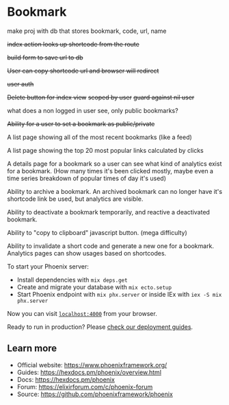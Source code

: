 # Bookmark

make proj with db that stores bookmark, code, url, name

~~index action looks up shortcode from the route~~

~~build form to save url to db~~

~~User can copy shortcode url and browser will redirect~~

~~user auth~~

~~Delete button for index view~~
  ~~scoped by user~~
  ~~guard against nil user~~

  what does a non logged in user see, only public bookmarks?

~~Ability for a user to set a bookmark as public/private~~

A list page showing all of the most recent bookmarks (like a feed)

A list page showing the top 20 most popular links calculated by clicks

A details page for a bookmark so a user can see what kind of analytics exist for a bookmark. (How many times it's been clicked mostly, maybe even a time series breakdown of popular times of day it's used)

Ability to archive a bookmark. An archived bookmark can no longer have it's shortcode link be used, but analytics are visible.

Ability to deactivate a bookmark temporarily, and reactive a deactivated bookmark.

Ability to "copy to clipboard" javascript button. (mega difficulty)

Ability to invalidate a short code and generate a new one for a bookmark. Analytics pages can show usages based on shortcodes.


To start your Phoenix server:

  * Install dependencies with `mix deps.get`
  * Create and migrate your database with `mix ecto.setup`
  * Start Phoenix endpoint with `mix phx.server` or inside IEx with `iex -S mix phx.server`

Now you can visit [`localhost:4000`](http://localhost:4000) from your browser.

Ready to run in production? Please [check our deployment guides](https://hexdocs.pm/phoenix/deployment.html).

## Learn more

  * Official website: https://www.phoenixframework.org/
  * Guides: https://hexdocs.pm/phoenix/overview.html
  * Docs: https://hexdocs.pm/phoenix
  * Forum: https://elixirforum.com/c/phoenix-forum
  * Source: https://github.com/phoenixframework/phoenix
